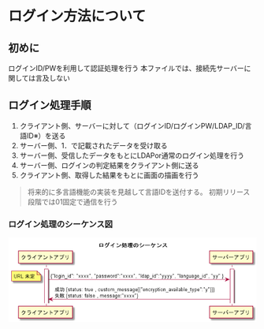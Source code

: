 # ログイン方法について

## 初めに

ログインID/PWを利用して認証処理を行う
本ファイルでは、接続先サーバーに関しては言及しない

## ログイン処理手順

1. クライアント側、サーバーに対して（ログインID/ログインPW/LDAP_ID/言語ID※）を送る
2. サーバー側、1．で記載されたデータを受け取る
3. サーバー側、受信したデータをもとにLDAPor通常のログイン処理を行う
4. サーバー側、ログインの判定結果をクライアント側に送る
5. クライアント側、取得した結果をもとに画面の描画を行う

> 将来的に多言語機能の実装を見越して言語IDを送付する。
> 初期リリース段階では01固定で通信を行う

### ログイン処理のシーケンス図

![](./login_sequence.png)

